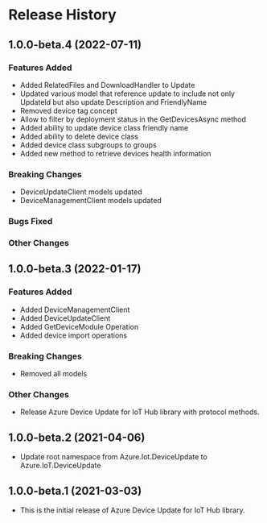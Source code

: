 # Release History

## 1.0.0-beta.4 (2022-07-11)

### Features Added
- Added RelatedFiles and DownloadHandler to Update
- Updated various model that reference update to include not only UpdateId but also update Description and FriendlyName
- Removed device tag concept
- Allow to filter by deployment status in the GetDevicesAsync method
- Added ability to update device class friendly name
- Added ability to delete device class
- Added device class subgroups to groups
- Added new method to retrieve devices health information

### Breaking Changes
- DeviceUpdateClient models updated
- DeviceManagementClient models updated

### Bugs Fixed

### Other Changes

## 1.0.0-beta.3 (2022-01-17)

### Features Added
- Added DeviceManagementClient
- Added DeviceUpdateClient
- Added GetDeviceModule Operation
- Added device import operations

### Breaking Changes
- Removed all models

### Other Changes
- Release Azure Device Update for IoT Hub library with protocol methods.

## 1.0.0-beta.2 (2021-04-06)
- Update root namespace from Azure.Iot.DeviceUpdate to Azure.IoT.DeviceUpdate

## 1.0.0-beta.1 (2021-03-03)
- This is the initial release of Azure Device Update for IoT Hub library.

